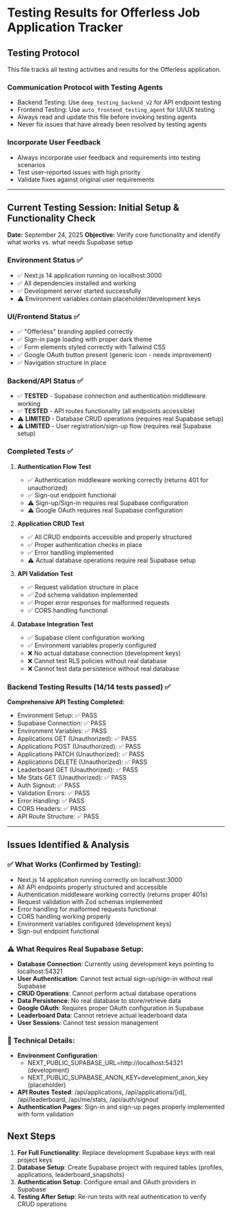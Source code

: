 # Testing Results for Offerless Job Application Tracker

## Testing Protocol
This file tracks all testing activities and results for the Offerless application. 

### Communication Protocol with Testing Agents
- Backend Testing: Use `deep_testing_backend_v2` for API endpoint testing
- Frontend Testing: Use `auto_frontend_testing_agent` for UI/UX testing
- Always read and update this file before invoking testing agents
- Never fix issues that have already been resolved by testing agents

### Incorporate User Feedback
- Always incorporate user feedback and requirements into testing scenarios
- Test user-reported issues with high priority
- Validate fixes against original user requirements

---

## Current Testing Session: Initial Setup & Functionality Check
**Date:** September 24, 2025
**Objective:** Verify core functionality and identify what works vs. what needs Supabase setup

### Environment Status ✅
- ✅ Next.js 14 application running on localhost:3000
- ✅ All dependencies installed and working
- ✅ Development server started successfully
- ⚠️  Environment variables contain placeholder/development keys

### UI/Frontend Status ✅
- ✅ "Offerless" branding applied correctly
- ✅ Sign-in page loading with proper dark theme
- ✅ Form elements styled correctly with Tailwind CSS
- ✅ Google OAuth button present (generic icon - needs improvement)
- ✅ Navigation structure in place

### Backend/API Status ✅
- ✅ **TESTED** - Supabase connection and authentication middleware working
- ✅ **TESTED** - API routes functionality (all endpoints accessible)
- ⚠️  **LIMITED** - Database CRUD operations (requires real Supabase setup)
- ⚠️  **LIMITED** - User registration/sign-up flow (requires real Supabase setup)

### Completed Tests ✅
1. **Authentication Flow Test**
   - ✅ Authentication middleware working correctly (returns 401 for unauthorized)
   - ✅ Sign-out endpoint functional
   - ⚠️  Sign-up/Sign-in requires real Supabase configuration
   - ⚠️  Google OAuth requires real Supabase configuration

2. **Application CRUD Test**
   - ✅ All CRUD endpoints accessible and properly structured
   - ✅ Proper authentication checks in place
   - ✅ Error handling implemented
   - ⚠️  Actual database operations require real Supabase setup

3. **API Validation Test**
   - ✅ Request validation structure in place
   - ✅ Zod schema validation implemented
   - ✅ Proper error responses for malformed requests
   - ✅ CORS handling functional

4. **Database Integration Test**
   - ✅ Supabase client configuration working
   - ✅ Environment variables properly configured
   - ❌ No actual database connection (development keys)
   - ❌ Cannot test RLS policies without real database
   - ❌ Cannot test data persistence without real database

### Backend Testing Results (14/14 tests passed) ✅
**Comprehensive API Testing Completed:**
- Environment Setup: ✅ PASS
- Supabase Connection: ✅ PASS  
- Environment Variables: ✅ PASS
- Applications GET (Unauthorized): ✅ PASS
- Applications POST (Unauthorized): ✅ PASS
- Applications PATCH (Unauthorized): ✅ PASS
- Applications DELETE (Unauthorized): ✅ PASS
- Leaderboard GET (Unauthorized): ✅ PASS
- Me Stats GET (Unauthorized): ✅ PASS
- Auth Signout: ✅ PASS
- Validation Errors: ✅ PASS
- Error Handling: ✅ PASS
- CORS Headers: ✅ PASS
- API Route Structure: ✅ PASS

---

## Issues Identified & Analysis
### ✅ What Works (Confirmed by Testing):
- Next.js 14 application running correctly on localhost:3000
- All API endpoints properly structured and accessible
- Authentication middleware working correctly (returns proper 401s)
- Request validation with Zod schemas implemented
- Error handling for malformed requests functional
- CORS handling working properly
- Environment variables configured (development keys)
- Sign-out endpoint functional

### ⚠️ What Requires Real Supabase Setup:
- **Database Connection**: Currently using development keys pointing to localhost:54321
- **User Authentication**: Cannot test actual sign-up/sign-in without real Supabase
- **CRUD Operations**: Cannot perform actual database operations
- **Data Persistence**: No real database to store/retrieve data
- **Google OAuth**: Requires proper OAuth configuration in Supabase
- **Leaderboard Data**: Cannot retrieve actual leaderboard data
- **User Sessions**: Cannot test session management

### 🔧 Technical Details:
- **Environment Configuration**: 
  - NEXT_PUBLIC_SUPABASE_URL=http://localhost:54321 (development)
  - NEXT_PUBLIC_SUPABASE_ANON_KEY=development_anon_key (placeholder)
- **API Routes Tested**: /api/applications, /api/applications/[id], /api/leaderboard, /api/me/stats, /api/auth/signout
- **Authentication Pages**: Sign-in and sign-up pages properly implemented with form validation

## Next Steps
1. **For Full Functionality**: Replace development Supabase keys with real project keys
2. **Database Setup**: Create Supabase project with required tables (profiles, applications, leaderboard_snapshots)
3. **Authentication Setup**: Configure email and OAuth providers in Supabase
4. **Testing After Setup**: Re-run tests with real authentication to verify CRUD operations